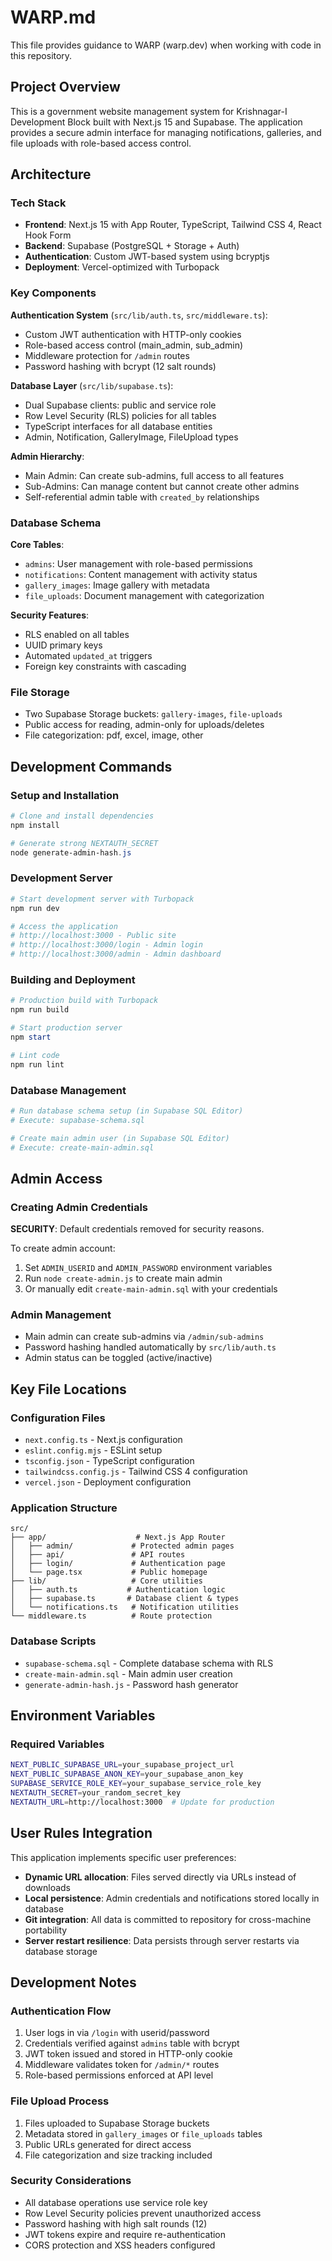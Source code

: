 # WARP.md

This file provides guidance to WARP (warp.dev) when working with code in this repository.

## Project Overview

This is a government website management system for Krishnagar-I Development Block built with Next.js 15 and Supabase. The application provides a secure admin interface for managing notifications, galleries, and file uploads with role-based access control.

## Architecture

### Tech Stack
- **Frontend**: Next.js 15 with App Router, TypeScript, Tailwind CSS 4, React Hook Form
- **Backend**: Supabase (PostgreSQL + Storage + Auth)
- **Authentication**: Custom JWT-based system using bcryptjs
- **Deployment**: Vercel-optimized with Turbopack

### Key Components

**Authentication System** (`src/lib/auth.ts`, `src/middleware.ts`):
- Custom JWT authentication with HTTP-only cookies
- Role-based access control (main_admin, sub_admin)
- Middleware protection for `/admin` routes
- Password hashing with bcrypt (12 salt rounds)

**Database Layer** (`src/lib/supabase.ts`):
- Dual Supabase clients: public and service role
- Row Level Security (RLS) policies for all tables
- TypeScript interfaces for all database entities
- Admin, Notification, GalleryImage, FileUpload types

**Admin Hierarchy**:
- Main Admin: Can create sub-admins, full access to all features
- Sub-Admins: Can manage content but cannot create other admins
- Self-referential admin table with `created_by` relationships

### Database Schema

**Core Tables**:
- `admins`: User management with role-based permissions
- `notifications`: Content management with activity status
- `gallery_images`: Image gallery with metadata
- `file_uploads`: Document management with categorization

**Security Features**:
- RLS enabled on all tables
- UUID primary keys
- Automated `updated_at` triggers
- Foreign key constraints with cascading

### File Storage
- Two Supabase Storage buckets: `gallery-images`, `file-uploads`
- Public access for reading, admin-only for uploads/deletes
- File categorization: pdf, excel, image, other

## Development Commands

### Setup and Installation
```powershell
# Clone and install dependencies
npm install

# Generate strong NEXTAUTH_SECRET
node generate-admin-hash.js
```

### Development Server
```powershell
# Start development server with Turbopack
npm run dev

# Access the application
# http://localhost:3000 - Public site
# http://localhost:3000/login - Admin login
# http://localhost:3000/admin - Admin dashboard
```

### Building and Deployment
```powershell
# Production build with Turbopack
npm run build

# Start production server
npm start

# Lint code
npm run lint
```

### Database Management
```powershell
# Run database schema setup (in Supabase SQL Editor)
# Execute: supabase-schema.sql

# Create main admin user (in Supabase SQL Editor)
# Execute: create-main-admin.sql
```

## Admin Access

### Creating Admin Credentials
**SECURITY**: Default credentials removed for security reasons.

To create admin account:
1. Set `ADMIN_USERID` and `ADMIN_PASSWORD` environment variables
2. Run `node create-admin.js` to create main admin
3. Or manually edit `create-main-admin.sql` with your credentials

### Admin Management
- Main admin can create sub-admins via `/admin/sub-admins`
- Password hashing handled automatically by `src/lib/auth.ts`
- Admin status can be toggled (active/inactive)

## Key File Locations

### Configuration Files
- `next.config.ts` - Next.js configuration
- `eslint.config.mjs` - ESLint setup
- `tsconfig.json` - TypeScript configuration
- `tailwindcss.config.js` - Tailwind CSS 4 configuration
- `vercel.json` - Deployment configuration

### Application Structure
```
src/
├── app/                    # Next.js App Router
│   ├── admin/             # Protected admin pages
│   ├── api/               # API routes
│   ├── login/             # Authentication page
│   └── page.tsx           # Public homepage
├── lib/                   # Core utilities
│   ├── auth.ts           # Authentication logic
│   ├── supabase.ts       # Database client & types
│   └── notifications.ts   # Notification utilities
└── middleware.ts          # Route protection
```

### Database Scripts
- `supabase-schema.sql` - Complete database schema with RLS
- `create-main-admin.sql` - Main admin user creation
- `generate-admin-hash.js` - Password hash generator

## Environment Variables

### Required Variables
```bash
NEXT_PUBLIC_SUPABASE_URL=your_supabase_project_url
NEXT_PUBLIC_SUPABASE_ANON_KEY=your_supabase_anon_key
SUPABASE_SERVICE_ROLE_KEY=your_supabase_service_role_key
NEXTAUTH_SECRET=your_random_secret_key
NEXTAUTH_URL=http://localhost:3000  # Update for production
```

## User Rules Integration

This application implements specific user preferences:
- **Dynamic URL allocation**: Files served directly via URLs instead of downloads
- **Local persistence**: Admin credentials and notifications stored locally in database
- **Git integration**: All data is committed to repository for cross-machine portability
- **Server restart resilience**: Data persists through server restarts via database storage

## Development Notes

### Authentication Flow
1. User logs in via `/login` with userid/password
2. Credentials verified against `admins` table with bcrypt
3. JWT token issued and stored in HTTP-only cookie
4. Middleware validates token for `/admin/*` routes
5. Role-based permissions enforced at API level

### File Upload Process
1. Files uploaded to Supabase Storage buckets
2. Metadata stored in `gallery_images` or `file_uploads` tables
3. Public URLs generated for direct access
4. File categorization and size tracking included

### Security Considerations
- All database operations use service role key
- Row Level Security policies prevent unauthorized access
- Password hashing with high salt rounds (12)
- JWT tokens expire and require re-authentication
- CORS protection and XSS headers configured
